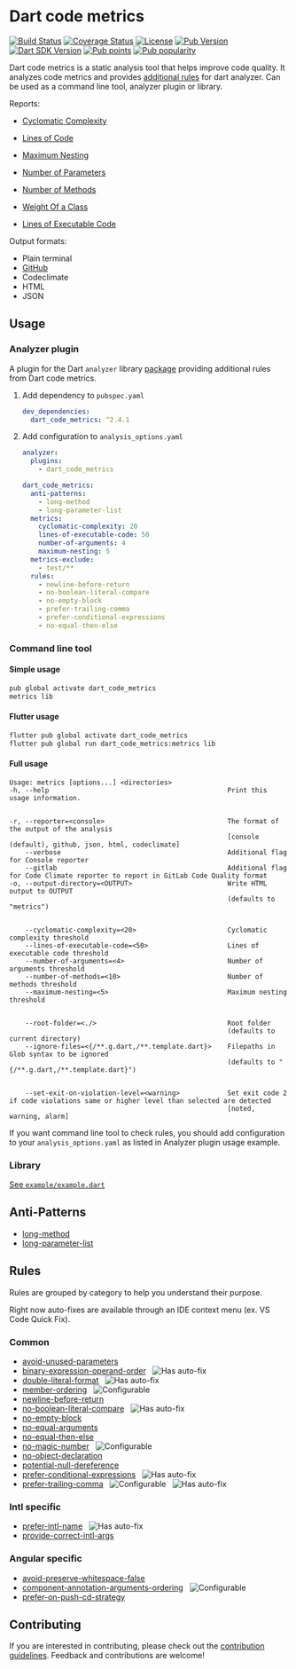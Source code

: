 # Dart code metrics

[![Build Status](https://github.com/dart-code-checker/dart-code-metrics/workflows/build/badge.svg)](https://github.com/dart-code-checker/dart-code-metrics/)
[![Coverage Status](https://codecov.io/gh/dart-code-checker/dart-code-metrics/branch/master/graph/badge.svg?branch=master)](https://codecov.io/gh/dart-code-checker/dart-code-metrics)
[![License](https://badgen.net/pub/license/dart_code_metrics)](https://pub.dev/packages/dart_code_metrics/license)
[![Pub Version](https://badgen.net/pub/v/dart_code_metrics)](https://pub.dev/packages/dart_code_metrics/)
[![Dart SDK Version](https://badgen.net/pub/sdk-version/dart_code_metrics)](https://pub.dev/packages/dart_code_metrics/)
[![Pub points](https://badgen.net/pub/points/dart_code_metrics)](https://pub.dev/packages/dart_code_metrics/score)
[![Pub popularity](https://badgen.net/pub/popularity/dart_code_metrics)](https://pub.dev/packages/dart_code_metrics/score)

Dart code metrics is a static analysis tool that helps improve code quality. It analyzes code metrics and provides [additional rules](https://github.com/dart-code-checker/dart-code-metrics#rules) for dart analyzer.
Can be used as a command line tool, analyzer plugin or library.

Reports:

- [Cyclomatic Complexity](https://github.com/dart-code-checker/dart-code-metrics/blob/master/documentation/metrics/cyclomatic-complexity.md)
- [Lines of Code](https://github.com/dart-code-checker/dart-code-metrics/blob/master/documentation/metrics/lines-of-code.md)
- [Maximum Nesting](https://github.com/dart-code-checker/dart-code-metrics/blob/master/documentation/metrics/maximum-nesting-level.md)
- [Number of Parameters](https://github.com/dart-code-checker/dart-code-metrics/blob/master/documentation/metrics/number-of-parameters.md)
- [Number of Methods](https://github.com/dart-code-checker/dart-code-metrics/blob/master/documentation/metrics/number-of-methods.md)
- [Weight Of a Class](https://github.com/dart-code-checker/dart-code-metrics/blob/master/documentation/metrics/weight-of-class.md)

- [Lines of Executable Code](https://github.com/dart-code-checker/dart-code-metrics/blob/master/doc/metrics/lines-of-executable-code.md)

Output formats:

- Plain terminal
- [GitHub](https://github.com/dart-code-checker/dart-code-metrics/blob/master/doc/reporters/github-reporter.md)
- Codeclimate
- HTML
- JSON

## Usage

### Analyzer plugin

A plugin for the Dart `analyzer` library [package](https://pub.dev/packages/dart_code_metrics) providing additional rules from Dart code metrics.

1. Add dependency to `pubspec.yaml`

    ```yaml
    dev_dependencies:
      dart_code_metrics: ^2.4.1
    ```

2. Add configuration to `analysis_options.yaml`

    ```yaml
    analyzer:
      plugins:
        - dart_code_metrics

    dart_code_metrics:
      anti-patterns:
        - long-method
        - long-parameter-list
      metrics:
        cyclomatic-complexity: 20
        lines-of-executable-code: 50
        number-of-arguments: 4
        maximum-nesting: 5
      metrics-exclude:
        - test/**
      rules:
        - newline-before-return
        - no-boolean-literal-compare
        - no-empty-block
        - prefer-trailing-comma
        - prefer-conditional-expressions
        - no-equal-then-else

### Command line tool

#### Simple usage

```bash
pub global activate dart_code_metrics
metrics lib
```

#### Flutter usage

```bash
flutter pub global activate dart_code_metrics
flutter pub global run dart_code_metrics:metrics lib
```

#### Full usage

```text
Usage: metrics [options...] <directories>
-h, --help                                             Print this usage information.


-r, --reporter=<console>                               The format of the output of the analysis
                                                       [console (default), github, json, html, codeclimate]
    --verbose                                          Additional flag for Console reporter
    --gitlab                                           Additional flag for Code Climate reporter to report in GitLab Code Quality format
-o, --output-directory=<OUTPUT>                        Write HTML output to OUTPUT
                                                       (defaults to "metrics")


    --cyclomatic-complexity=<20>                       Cyclomatic complexity threshold
    --lines-of-executable-code=<50>                    Lines of executable code threshold
    --number-of-arguments=<4>                          Number of arguments threshold
    --number-of-methods=<10>                           Number of methods threshold
    --maximum-nesting=<5>                              Maximum nesting threshold


    --root-folder=<./>                                 Root folder
                                                       (defaults to current directory)
    --ignore-files=<{/**.g.dart,/**.template.dart}>    Filepaths in Glob syntax to be ignored
                                                       (defaults to "{/**.g.dart,/**.template.dart}")


    --set-exit-on-violation-level=<warning>            Set exit code 2 if code violations same or higher level than selected are detected
                                                       [noted, warning, alarm]
```

If you want command line tool to check rules, you should add configuration to your `analysis_options.yaml` as listed in Analyzer plugin usage example.

### Library

[See `example/example.dart`](https://github.com/dart-code-checker/dart-code-metrics/blob/master/example/example.dart)

## Anti-Patterns

- [long-method](https://github.com/dart-code-checker/dart-code-metrics/blob/master/doc/anti-patterns/long-method.md)
- [long-parameter-list](https://github.com/dart-code-checker/dart-code-metrics/blob/master/doc/anti-patterns/long-parameter-list.md)

## Rules

Rules are grouped by category to help you understand their purpose.

Right now auto-fixes are available through an IDE context menu (ex. VS Code Quick Fix).

### Common

- [avoid-unused-parameters](https://github.com/dart-code-checker/dart-code-metrics/blob/master/doc/rules/avoid_unused_parameters.md)
- [binary-expression-operand-order](https://github.com/dart-code-checker/dart-code-metrics/blob/master/doc/rules/binary_expression_operand_order.md) &nbsp; ![Has auto-fix](https://img.shields.io/badge/-has%20auto--fix-success)
- [double-literal-format](https://github.com/dart-code-checker/dart-code-metrics/blob/master/doc/rules/double_literal_format.md) &nbsp; ![Has auto-fix](https://img.shields.io/badge/-has%20auto--fix-success)
- [member-ordering](https://github.com/dart-code-checker/dart-code-metrics/blob/master/doc/rules/member_ordering.md) &nbsp; ![Configurable](https://img.shields.io/badge/-configurable-informational)
- [newline-before-return](https://github.com/dart-code-checker/dart-code-metrics/blob/master/doc/rules/newline_before_return.md)
- [no-boolean-literal-compare](https://github.com/dart-code-checker/dart-code-metrics/blob/master/doc/rules/no_boolean_literal_compare.md) &nbsp; ![Has auto-fix](https://img.shields.io/badge/-has%20auto--fix-success)
- [no-empty-block](https://github.com/dart-code-checker/dart-code-metrics/blob/master/doc/rules/no_empty_block.md)
- [no-equal-arguments](https://github.com/dart-code-checker/dart-code-metrics/blob/master/doc/rules/no_equal_arguments.md)
- [no-equal-then-else](https://github.com/dart-code-checker/dart-code-metrics/blob/master/doc/rules/no_equal_then_else.md)
- [no-magic-number](https://github.com/dart-code-checker/dart-code-metrics/blob/master/doc/rules/no_magic_number.md) &nbsp; ![Configurable](https://img.shields.io/badge/-configurable-informational)
- [no-object-declaration](https://github.com/dart-code-checker/dart-code-metrics/blob/master/doc/rules/no_object_declaration.md)
- [potential-null-dereference](https://github.com/dart-code-checker/dart-code-metrics/blob/master/doc/rules/potential_null_dereference.md)
- [prefer-conditional-expressions](https://github.com/dart-code-checker/dart-code-metrics/blob/master/doc/rules/prefer_conditional_expressions.md) &nbsp; ![Has auto-fix](https://img.shields.io/badge/-has%20auto--fix-success)
- [prefer-trailing-comma](https://github.com/dart-code-checker/dart-code-metrics/blob/master/doc/rules/prefer_trailing_comma.md) &nbsp; ![Configurable](https://img.shields.io/badge/-configurable-informational) &nbsp; ![Has auto-fix](https://img.shields.io/badge/-has%20auto--fix-success)

### Intl specific

- [prefer-intl-name](https://github.com/dart-code-checker/dart-code-metrics/blob/master/doc/rules/prefer_intl_name.md) &nbsp; ![Has auto-fix](https://img.shields.io/badge/-has%20auto--fix-success)
- [provide-correct-intl-args](https://github.com/dart-code-checker/dart-code-metrics/blob/master/doc/rules/provide_correct_intl_args.md)

### Angular specific

- [avoid-preserve-whitespace-false](https://github.com/dart-code-checker/dart-code-metrics/blob/master/doc/rules/avoid_preserve_whitespace_false.md)
- [component-annotation-arguments-ordering](https://github.com/dart-code-checker/dart-code-metrics/blob/master/doc/rules/component_annotation_arguments_ordering.md) &nbsp; ![Configurable](https://img.shields.io/badge/-configurable-informational)
- [prefer-on-push-cd-strategy](https://github.com/dart-code-checker/dart-code-metrics/blob/master/doc/rules/prefer_on_push_cd_strategy.md)

## Contributing

If you are interested in contributing, please check out the [contribution guidelines](https://github.com/dart-code-checker/dart-code-metrics/blob/master/CONTRIBUTING.md). Feedback and contributions are welcome!
